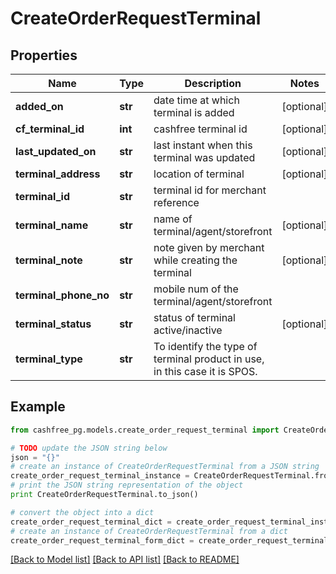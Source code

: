 # CreateOrderRequestTerminal


## Properties
Name | Type | Description | Notes
------------ | ------------- | ------------- | -------------
**added_on** | **str** | date time at which terminal is added | [optional] 
**cf_terminal_id** | **int** | cashfree terminal id | [optional] 
**last_updated_on** | **str** | last instant when this terminal was updated | [optional] 
**terminal_address** | **str** | location of terminal | [optional] 
**terminal_id** | **str** | terminal id for merchant reference | 
**terminal_name** | **str** | name of terminal/agent/storefront | [optional] 
**terminal_note** | **str** | note given by merchant while creating the terminal | [optional] 
**terminal_phone_no** | **str** | mobile num of the terminal/agent/storefront | 
**terminal_status** | **str** | status of terminal active/inactive | [optional] 
**terminal_type** | **str** | To identify the type of terminal product in use, in this case it is SPOS. | 

## Example

```python
from cashfree_pg.models.create_order_request_terminal import CreateOrderRequestTerminal

# TODO update the JSON string below
json = "{}"
# create an instance of CreateOrderRequestTerminal from a JSON string
create_order_request_terminal_instance = CreateOrderRequestTerminal.from_json(json)
# print the JSON string representation of the object
print CreateOrderRequestTerminal.to_json()

# convert the object into a dict
create_order_request_terminal_dict = create_order_request_terminal_instance.to_dict()
# create an instance of CreateOrderRequestTerminal from a dict
create_order_request_terminal_form_dict = create_order_request_terminal.from_dict(create_order_request_terminal_dict)
```
[[Back to Model list]](../README.md#documentation-for-models) [[Back to API list]](../README.md#documentation-for-api-endpoints) [[Back to README]](../README.md)


